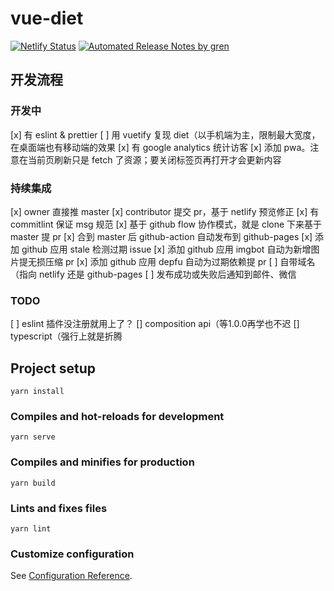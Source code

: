 # vue-diet

[![Netlify Status](https://api.netlify.com/api/v1/badges/74a3c931-6a03-4fb7-8931-dcd360e76ba9/deploy-status)](https://app.netlify.com/sites/compassionate-wing-d4bcd6/deploys)
[![Automated Release Notes by gren](https://img.shields.io/badge/%F0%9F%A4%96-release%20notes-00B2EE.svg)](https://github-tools.github.io/github-release-notes/)

## 开发流程

### 开发中
[x] 有 eslint & prettier
[ ] 用 vuetify 复现 diet（以手机端为主，限制最大宽度，在桌面端也有移动端的效果
[x] 有 google analytics 统计访客
[x] 添加 pwa。注意在当前页刷新只是 fetch 了资源；要关闭标签页再打开才会更新内容

### 持续集成
[x] owner 直接推 master
[x] contributor 提交 pr，基于 netlify 预览修正
[x] 有 commitlint 保证 msg 规范
[x] 基于 github flow 协作模式，就是 clone 下来基于 master 提 pr
[x] 合到 master 后 github-action 自动发布到 github-pages
[x] 添加 github 应用 stale 检测过期 issue
[x] 添加 github 应用 imgbot 自动为新增图片提无损压缩 pr
[x] 添加 github 应用 depfu 自动为过期依赖提 pr
[ ] 自带域名（指向 netlify 还是 github-pages
[ ] 发布成功或失败后通知到邮件、微信

### TODO
[ ] eslint 插件没注册就用上了？
[] composition api（等1.0.0再学也不迟
[] typescript（强行上就是折腾

## Project setup
```
yarn install
```

### Compiles and hot-reloads for development
```
yarn serve
```

### Compiles and minifies for production
```
yarn build
```

### Lints and fixes files
```
yarn lint
```

### Customize configuration
See [Configuration Reference](https://cli.vuejs.org/config/).
